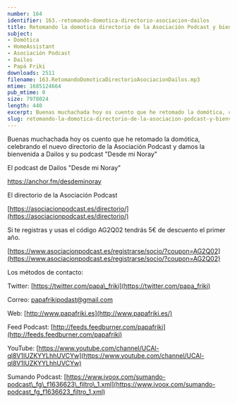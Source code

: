 ```yaml
---
number: 164
identifier: 163.-retomando-domotica-directorio-asociacion-dailos
title: Retomando la domotica directorio de la Asociación Podcast y bienvenida a Dailos
subject:
- Domótica
- HomeAssistant
- Asociación Podcast
- Dailos
- Papá Friki
downloads: 2511
filename: 163.RetomandoDomoticaDirectorioAsociacionDailos.mp3
mtime: 1685124664
pub_mtime: 0
size: 7978024
length: 440
excerpt: Buenas muchachada hoy os cuento que he retomado la domótica, celebramo el nuevo directorio de la Asociación Podcast y damos la bienvenida a Dailos y su podcast &quot;Desde mi Noray&quot;
slug: retomando-la-domotica-directorio-de-la-asociacion-podcast-y-bienvenida-a-dailos
---
```

Buenas muchachada hoy os cuento que he retomado la domótica, celebrando el nuevo directorio de la Asociación Podcast y damos la bienvenida a Dailos y su podcast "Desde mi Noray"

El podcast de Dailos "Desde mi Noray"

https://anchor.fm/desdeminoray

El directorio de la Asociación Podcast

[https://asociacionpodcast.es/directorio/](https://asociacionpodcast.es/directorio/)

Si te registras y usas el código AG2Q02 tendrás 5€ de descuento el primer año.

[https://www.asociacionpodcast.es/registrarse/socio/?coupon=AG2Q02](https://www.asociacionpodcast.es/registrarse/socio/?coupon=AG2Q02)

Los métodos de contacto:

Twitter: [https://twitter.com/papa\_friki](https://twitter.com/papa_friki)

Correo: [papafrikipodast@gmail.com](https://archive.org/details/papafrikipodast@gmail.com)

Web: [http://www.papafriki.es](http://www.papafriki.es/)

Feed Podcast: [http://feeds.feedburner.com/papafriki](http://feeds.feedburner.com/papafriki)

YouTube: [https://www.youtube.com/channel/UCAl-ql8V1IUZKYYLhhUVCYw](https://www.youtube.com/channel/UCAl-ql8V1IUZKYYLhhUVCYw)

Sumando Podcast: [https://www.ivoox.com/sumando-podcast\_fg\_f1636623\_filtro\_1.xml](https://www.ivoox.com/sumando-podcast_fg_f1636623_filtro_1.xml)